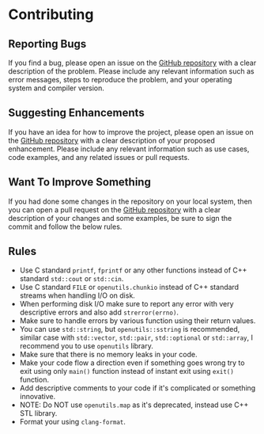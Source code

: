 # Contributing

## Reporting Bugs

If you find a bug, please open an issue on the [GitHub repository](https://github.com/Dark-CodeX/runcpp/issues) with a clear description of the problem. Please include any relevant information such as error messages, steps to reproduce the problem, and your operating system and compiler version.

## Suggesting Enhancements

If you have an idea for how to improve the project, please open an issue on the [GitHub repository](https://github.com/Dark-CodeX/runcpp/issues) with a clear description of your proposed enhancement. Please include any relevant information such as use cases, code examples, and any related issues or pull requests.

## Want To Improve Something

If you had done some changes in the repository on your local system, then you can open a pull request on the [GitHub repository](https://github.com/Dark-CodeX/runcpp/pulls) with a clear description of your changes and some examples, be sure to sign the commit and follow the below rules.

## Rules

- Use C standard `printf`, `fprintf` or any other functions instead of C++ standard `std::cout` or `std::cin`.
- Use C standard `FILE` or `openutils.chunkio` instead of C++ standard streams when handling I/O on disk.
- When performing disk I/O make sure to report any error with very descriptive errors and also add `strerror(errno)`.
- Make sure to handle errors by various function using their return values.
- You can use `std::string`, but `openutils::sstring` is recommended, similar case with `std::vector`, `std::pair`, `std::optional` or `std::array`, I recommend you to use `openutils` library.
- Make sure that there is no memory leaks in your code.
- Make your code flow a direction even if something goes wrong try to exit using only `main()` function instead of instant exit using `exit()` function.
- Add descriptive comments to your code if it's complicated or something innovative.
- NOTE: Do NOT use `openutils.map` as it's deprecated, instead use C++ STL library.
- Format your using `clang-format`.